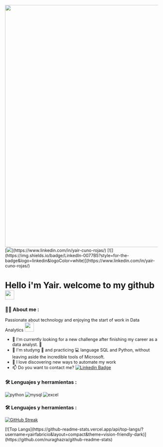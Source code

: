 <div id="header" align="center">
  <img decoding="async" src="https://cdn.discordapp.com/attachments/1067861027850571866/1200849079597535253/baner.png?ex=65c7acdb&is=65b537db&hm=a3d151237ab566b2fb2d9882e7e213197138ae21cdb081d7f4d7821b18818d91&" width="800"/>
</div>
[<img src=https://img.shields.io/badge/LinkedIn-0077B5?style=for-the-badge&logo=linkedin&logoColor=white>](https://www.linkedin.com/in/yair-cuno-rojas/)
[![](https://img.shields.io/badge/LinkedIn-0077B5?style=for-the-badge&logo=linkedin&logoColor=white)](https://www.linkedin.com/in/yair-cuno-rojas/)

<h1>
  Hello i'm Yair. welcome to my github 
  <img decoding="async" src="https://media.giphy.com/media/hvRJCLFzcasrR4ia7z/giphy.gif" width="30px"/>
</h1>
 <div id="header" align="left">

### :man_technologist: About me :
Passionate about technology and enjoying the start of work in Data Analytics <img decoding="async" src="https://media.giphy.com/media/WUlplcMpOCEmTGBtBW/giphy.gif" width="30">

* :telescope: I'm currently looking for a new challenge after finishing my career as a data analyst. :muscle:
* :seedling: I'm studyng :blue_book: and practicing :computer: language SQL and Python, without leaving aside the incredible tools of Microsoft.
* :heartbeat: I love discovering new ways to automate my work
* :mailbox: Do you want to contact me? [![Linkedin Badge](https://img.shields.io/badge/-Yair-blue?style=flat&logo=Linkedin&logoColor=white)](https://www.linkedin.com/in/yair-cuno-rojas/)

### :hammer_and_wrench: Lenguajes y herramientas :
<div id="header" align="left">
    <img decoding="async" src="https://img.shields.io/badge/Python-3776AB?style=for-the-badge&logo=python&logoColor=white" alt="python"/>
  </a>
    <img decoding="async" src="https://img.shields.io/badge/MySQL-6DB33F?style=for-the-badge&logo=mysql&logoColor=white" alt="mysql"/>
  </a>
 <img decoding="async" src="https://img.shields.io/badge/Microsoft_Excel-217346?style=for-the-badge&logo=microsoft-excel&logoColor=white" alt="excel"/>
  </a>

### :hammer_and_wrench: Lenguajes y herramientas :
[![GitHub Streak](http://github-readme-streak-stats.herokuapp.com?user=yairfabricio&theme=dark&background=000000)](https://git.io/streak-stats)

</div>
[![Top Langs](https://github-readme-stats.vercel.app/api/top-langs/?username=yairfabricio&layout=compact&theme=vision-friendly-dark)](https://github.com/nuraghazra/github-readme-stats)

<!--
**yairfabricio/yairfabricio** is a ✨ _special_ ✨ repository because its `README.md` (this file) appears on your GitHub profile.
